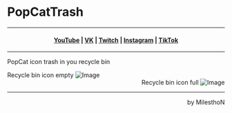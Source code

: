 # PopCatTrash
***
<h4 align="center"> <a href="https://YouTube.com/mmichaelKo" target="_blank">YouTube</a> | <a href="https://VK.com/id180544766" target="_blank">VK</a> | <a href="https://Twitch.tv/mmichaelKo" target="_blank">Twitch</a> | <a href="https://Instagram.com/mmichaelKo" target="_blank">Instagram</a> | <a href="https://TikTok.com/@mmichaelko" target="_blank">TikTok</a> </h4>

***

PopCat icon trash in you recycle bin

<div align="left">
Recycle bin icon empty

<img alt="Image" src="https://github.com/milesthon/PopCatTrash/blob/main/empty.ico"/>

  <div align="right">
Recycle bin icon full  

<img alt="Image" src="https://github.com/milesthon/PopCatTrash/blob/main/full.ico"/>

***
by MilesthoN
